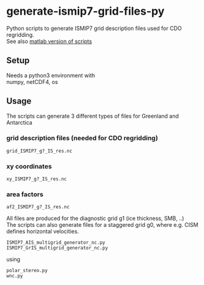# generate-ismip7-grid-files-py
Python scripts to generate ISMIP7 grid description files used for CDO regridding.  
See also [matlab version of scripts](https://github.com/ismip/generate-ismip7-grid-files)

## Setup
Needs a python3 environment with  
numpy, netCDF4, os

## Usage
The scripts can generate 3 different types of files for Greenland and Antarctica

### grid description files (needed for CDO regridding)
  ```grid_ISMIP7_g?_IS_res.nc```
### xy coordinates 
  ```xy_ISMIP7_g?_IS_res.nc```
### area factors 
  ```af2_ISMIP7_g?_IS_res.nc```

All files are produced for the diagnostic grid g1 (ice thickness, SMB, ..)  
The scripts can also generate files for a staggered grid g0, where e.g. CISM defines horizontal velocities.  

  ```ISMIP7_AIS_multigrid_generator_nc.py```  
  ```ISMIP7_GrIS_multigrid_generator_nc.py```  

using  

  ```polar_stereo.py```  
  ```wnc.py```  
